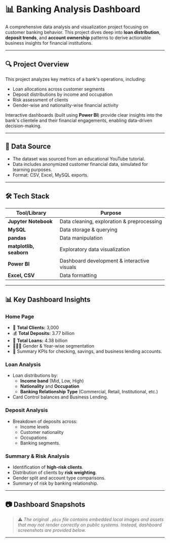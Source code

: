
# 📊 Banking Analysis Dashboard

A comprehensive data analysis and visualization project focusing on customer banking behavior. This project dives deep into **loan distribution**, **deposit trends**, and **account ownership** patterns to derive actionable business insights for financial institutions.

---

## 🔍 Project Overview

This project analyzes key metrics of a bank's operations, including:
- Loan allocations across customer segments
- Deposit distributions by income and occupation
- Risk assessment of clients
- Gender-wise and nationality-wise financial activity

Interactive dashboards (built using **Power BI**) provide clear insights into the bank's clientele and their financial engagements, enabling data-driven decision-making.

---

## 📁 Data Source

- The dataset was sourced from an educational YouTube tutorial.
- Data includes anonymized customer financial data, simulated for learning purposes.
- Format: CSV, Excel, MySQL exports.

---

## 🛠️ Tech Stack

| Tool/Library            | Purpose                                     |
|-------------------------|---------------------------------------------|
| **Jupyter Notebook**    | Data cleaning, exploration & preprocessing  |
| **MySQL**               | Data storage & querying                     |
| **pandas**              | Data manipulation                           |
| **matplotlib, seaborn** | Exploratory data visualization              |
| **Power BI**            | Dashboard development & interactive visuals |
| **Excel, CSV**          | Data formatting                             |

---

## 📊 Key Dashboard Insights

### Home Page
- 👥 **Total Clients:** 3,000
- 💰 **Total Deposits:** 3.77 billion
- 🏦 **Total Loans:** 4.38 billion
- 🧑‍🤝‍🧑 Gender & Year-wise segmentation
- 📑 Summary KPIs for checking, savings, and business lending accounts.

### Loan Analysis
- Loan distributions by:
  - **Income band** (Mid, Low, High)
  - **Nationality** and **Occupation**
  - **Banking Relationship Type** (Commercial, Retail, Institutional, etc.)
- Card Control balances and Business Lending.

### Deposit Analysis
- Breakdown of deposits across:
  - Income levels
  - Customer nationality
  - Occupations
  - Banking segments.

### Summary & Risk Analysis
- Identification of **high-risk clients**.
- Distribution of clients by **risk weighting**.
- Gender split and account type comparisons.
- Summary of risk by banking relationship.

---

## 📷 Dashboard Snapshots

> ⚠️ *The original `.pbix` file contains embedded local images and assets that may not render correctly on public systems. Instead, dashboard screenshots are provided below.*

---
